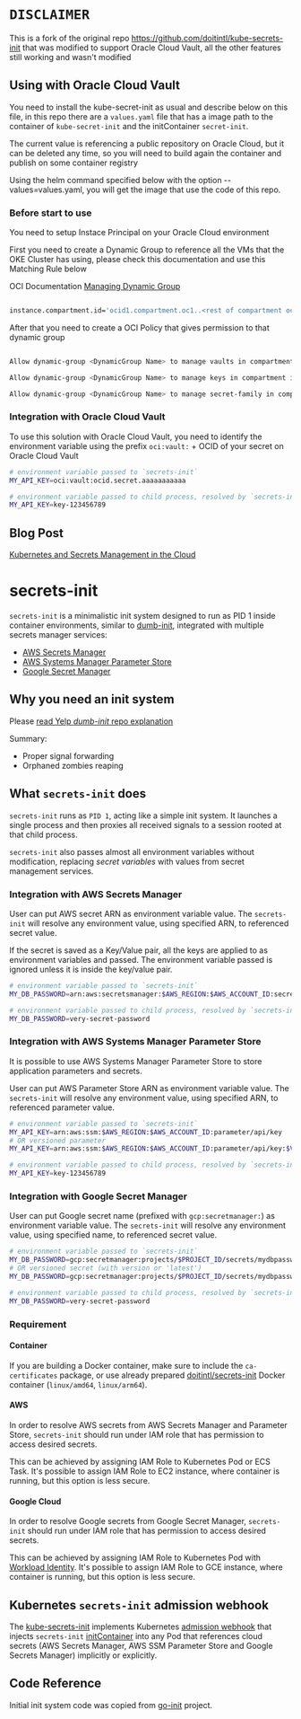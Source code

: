# `DISCLAIMER`

This is a fork of the original repo https://github.com/doitintl/kube-secrets-init that was modified to support Oracle Cloud Vault, all the other features still working and wasn't modified


## Using with Oracle Cloud Vault

You need to install the kube-secret-init as usual and describe below on this file, in this repo there are a `values.yaml` file that has a image path to the container of `kube-secret-init` and the initContainer `secret-init`.

The current value is referencing a public repository on Oracle Cloud, but it can be deleted any time, so you will need to build again the container and publish on some container registry

Using the helm command specified below with the option --values=values.yaml, you will get the image that use the code of this repo.

### Before start to use

You need to setup Instace Principal on your Oracle Cloud environment

First you need to create a Dynamic Group to reference all the VMs that the OKE Cluster has using, please check this documentation and use this Matching Rule below

OCI Documentation [Managing Dynamic Group](https://docs.oracle.com/en-us/iaas/Content/Identity/Tasks/managingdynamicgroups.htm)

```sh

instance.compartment.id='ocid1.compartment.oc1..<rest of compartment ocid>

```

After that you need to create a OCI Policy that gives permission to that dynamic group

```sh

Allow dynamic-group <DynamicGroup Name> to manage vaults in compartment id <Compartment OCID that has a instance of OCI Vault>

Allow dynamic-group <DynamicGroup Name> to manage keys in compartment id <Compartment OCID that has a instance of OCI Vault>

Allow dynamic-group <DynamicGroup Name> to manage secret-family in compartment <Compartment OCID that has a instance of OCI Vault>

```


### Integration with Oracle Cloud Vault

To use this solution with Oracle Cloud Vault, you need to identify the environment variable using the prefix `oci:vault:` + OCID of your secret on Oracle Cloud Vault

```sh
# environment variable passed to `secrets-init`
MY_API_KEY=oci:vault:ocid.secret.aaaaaaaaaaa

# environment variable passed to child process, resolved by `secrets-init`
MY_API_KEY=key-123456789
```





## Blog Post

[Kubernetes and Secrets Management in the Cloud](https://blog.doit-intl.com/kubernetes-and-secrets-management-in-cloud-858533c20dca?source=friends_link&sk=bb41e29ce4d082d6e69df38bb91244ef)

# secrets-init

`secrets-init` is a minimalistic init system designed to run as PID 1 inside container environments, similar to [dumb-init](https://github.com/Yelp/dumb-init), integrated with multiple secrets manager services:

- [AWS Secrets Manager](https://aws.amazon.com/secrets-manager/)
- [AWS Systems Manager Parameter Store](https://docs.aws.amazon.com/systems-manager/latest/userguide/systems-manager-parameter-store.html)
- [Google Secret Manager](https://cloud.google.com/secret-manager/docs/)

## Why you need an init system

Please [read Yelp *dumb-init* repo explanation](https://github.com/Yelp/dumb-init/blob/v1.2.0/README.md#why-you-need-an-init-system)

Summary:

- Proper signal forwarding
- Orphaned zombies reaping

## What `secrets-init` does

`secrets-init` runs as `PID 1`, acting like a simple init system. It launches a single process and then proxies all received signals to a session rooted at that child process.

`secrets-init` also passes almost all environment variables without modification, replacing _secret variables_ with values from secret management services.

### Integration with AWS Secrets Manager

User can put AWS secret ARN as environment variable value. The `secrets-init` will resolve any environment value, using specified ARN, to referenced secret value.

If the secret is saved as a Key/Value pair, all the keys are applied to as environment variables and passed. The environment variable passed is ignored unless it is inside the key/value pair.
```sh
# environment variable passed to `secrets-init`
MY_DB_PASSWORD=arn:aws:secretsmanager:$AWS_REGION:$AWS_ACCOUNT_ID:secret:mydbpassword-cdma3

# environment variable passed to child process, resolved by `secrets-init`
MY_DB_PASSWORD=very-secret-password
```

### Integration with AWS Systems Manager Parameter Store

It is possible to use AWS Systems Manager Parameter Store to store application parameters and secrets.

User can put AWS Parameter Store ARN as environment variable value. The `secrets-init` will resolve any environment value, using specified ARN, to referenced parameter value.

```sh
# environment variable passed to `secrets-init`
MY_API_KEY=arn:aws:ssm:$AWS_REGION:$AWS_ACCOUNT_ID:parameter/api/key
# OR versioned parameter
MY_API_KEY=arn:aws:ssm:$AWS_REGION:$AWS_ACCOUNT_ID:parameter/api/key:$VERSION

# environment variable passed to child process, resolved by `secrets-init`
MY_API_KEY=key-123456789
```

### Integration with Google Secret Manager

User can put Google secret name (prefixed with `gcp:secretmanager:`) as environment variable value. The `secrets-init` will resolve any environment value, using specified name, to referenced secret value.

```sh
# environment variable passed to `secrets-init`
MY_DB_PASSWORD=gcp:secretmanager:projects/$PROJECT_ID/secrets/mydbpassword
# OR versioned secret (with version or 'latest')
MY_DB_PASSWORD=gcp:secretmanager:projects/$PROJECT_ID/secrets/mydbpassword/versions/2

# environment variable passed to child process, resolved by `secrets-init`
MY_DB_PASSWORD=very-secret-password
```

### Requirement

#### Container

If you are building a Docker container, make sure to include the `ca-certificates` package, or use already prepared [doitintl/secrets-init](https://github.com/doitintl/secrets-init/pkgs/container/secrets-init) Docker container (`linux/amd64`, `linux/arm64`).

#### AWS

In order to resolve AWS secrets from AWS Secrets Manager and Parameter Store, `secrets-init` should run under IAM role that has permission to access desired secrets.

This can be achieved by assigning IAM Role to Kubernetes Pod or ECS Task. It's possible to assign IAM Role to EC2 instance, where container is running, but this option is less secure.

#### Google Cloud

In order to resolve Google secrets from Google Secret Manager, `secrets-init` should run under IAM role that has permission to access desired secrets.

This can be achieved by assigning IAM Role to Kubernetes Pod with [Workload Identity](https://cloud.google.com/kubernetes-engine/docs/how-to/workload-identity). It's possible to assign IAM Role to GCE instance, where container is running, but this option is less secure.

## Kubernetes `secrets-init` admission webhook

The [kube-secrets-init](https://github.com/doitintl/kube-secrets-init) implements Kubernetes [admission webhook](https://kubernetes.io/docs/reference/access-authn-authz/extensible-admission-controllers/#admission-webhooks) that injects `secrets-init` [initContainer](https://kubernetes.io/docs/concepts/workloads/pods/init-containers/) into any Pod that references cloud secrets (AWS Secrets Manager, AWS SSM Parameter Store and Google Secrets Manager) implicitly or explicitly.

## Code Reference

Initial init system code was copied from [go-init](https://github.com/pablo-ruth/go-init) project.
